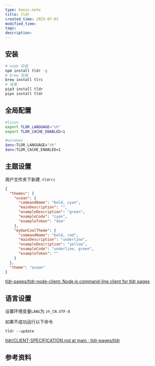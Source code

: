 ```yaml
---
type: basic-note
title: tldr
created_time: 2025-07-03
modified_time:
tags:
description:
---
```


## 安装

```sh
# node 安装
npm install tldr -g
# brew 安装
brew install tlrc
# 或者
pip3 install tldr
pipx install tldr
```

## 全局配置

```sh
#linux
export TLDR_LANGUAGE="zh"
export TLDR_CACHE_ENABLED=1

#windows
$env:TLDR_LANGUAGE="zh"
$env:TLDR_CACHE_ENABLED=1
```

## 主题设置

用户文件夹下新建`.tldrrc`

```json
{
  "themes": {
    "ocean": {
      "commandName": "bold, cyan",
      "mainDescription": "",
      "exampleDescription": "green",
      "exampleCode": "cyan",
      "exampleToken": "dim"
    },
    "myOwnCoolTheme": {
      "commandName": "bold, red",
      "mainDescription": "underline",
      "exampleDescription": "yellow",
      "exampleCode": "underline, green",
      "exampleToken": ""
    }
  },
  "theme": "ocean"
}
```

[tldr-pages/tldr-node-client: Node.js command-line client for tldr pages](https://github.com/tldr-pages/tldr-node-client#configuration)

## 语言设置

设置环境变量`LANG`为 `zh_CN.UTF-8`

如果不成功运行以下命令

```shell
tldr --update
```

[tldr/CLIENT-SPECIFICATION.md at main · tldr-pages/tldr](https://github.com/tldr-pages/tldr/blob/main/CLIENT-SPECIFICATION.md#language)

## 参考资料
